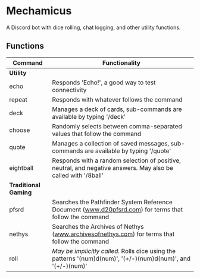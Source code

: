 # Mechamicus
A Discord bot with dice rolling, chat logging, and other utility functions.
                    
## Functions
| Command | Functionality |
|---------|---------------|
|**Utility**|
|echo|Responds 'Echo!', a good way to test connectivity|
|repeat|Responds with whatever follows the command|
|deck|Manages a deck of cards, sub-commands are available by typing '/deck'|
|choose|Randomly selects between comma-separated values that follow the command|
|quote|Manages a collection of saved messages, sub-commands are available by typing '/quote'|
|eightball|Responds with a random selection of positive, neutral, and negative answers. May also be called with '/8ball'|
|**Traditional Gaming**|
|pfsrd|Searches the Pathfinder System Reference Document (www.d20pfsrd.com) for terms that follow the command|
|nethys|Searches the Archives of Nethys (www.archivesofnethys.com) for terms that follow the command|
|roll|*May be implicitly called.* Rolls dice using the patterns '(num)d(num)', '(+/-)(num)d(num)', and '(+/-)(num)'|